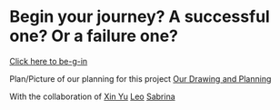 # Begin your journey? A successful one? Or a failure one?

[Click here to be-g-in](https://xinyuc8645.github.io/sep10-isekai-d-into-fantasy-world/start.html)

Plan/Picture of our planning for this project
[Our Drawing and Planning](https://docs.google.com/drawings/d/1555FU168n4N28vml-cbixX7-OelLUawSYsdOMAVmDrA/edit)


With the collaboration of [Xin Yu](https://github.com/xinyuc8645) [Leo](https://github.com/leol2351) [Sabrina](https://github.com/sabrinar8811)
